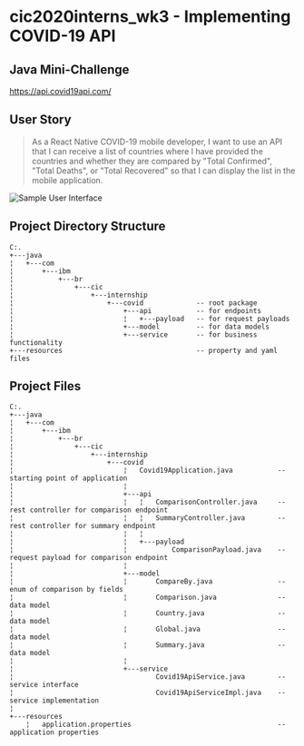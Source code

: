 # cic2020interns_wk3 - Implementing COVID-19 API
## Java Mini-Challenge
https://api.covid19api.com/

## User Story
 
 > As a React Native COVID-19 mobile developer, I want to use an API that I can receive a list of countries where I have provided the countries and whether they are compared by "Total Confirmed", "Total Deaths", or "Total Recovered" so that I can display the list in the mobile application.

![Sample User Interface](https://media.github.ibm.com/user/203313/files/d7373800-bb66-11ea-971c-46ae01b014a3)

## Project Directory Structure 
```
C:.
+---java
¦   +---com
¦       +---ibm
¦           +---br
¦               +---cic
¦                   +---internship
¦                       +---covid             -- root package
¦                           +---api           -- for endpoints  
¦                           ¦   +---payload   -- for request payloads
¦                           +---model         -- for data models
¦                           +---service       -- for business functionality
+---resources                                 -- property and yaml files
```

## Project Files
```
C:.
+---java
¦   +---com
¦       +---ibm
¦           +---br
¦               +---cic
¦                   +---internship
¦                       +---covid
¦                           ¦   Covid19Application.java           -- starting point of application
¦                           ¦
¦                           +---api
¦                           ¦   ¦   ComparisonController.java     -- rest controller for comparison endpoint
¦                           ¦   ¦   SummaryController.java        -- rest controller for summary endpoint
¦                           ¦   ¦
¦                           ¦   +---payload
¦                           ¦           ComparisonPayload.java    -- request payload for comparison endpoint
¦                           ¦
¦                           +---model
¦                           ¦       CompareBy.java                -- enum of comparison by fields
¦                           ¦       Comparison.java               -- data model
¦                           ¦       Country.java                  -- data model
¦                           ¦       Global.java                   -- data model
¦                           ¦       Summary.java                  -- data model
¦                           ¦
¦                           +---service
¦                                   Covid19ApiService.java        -- service interface
¦                                   Covid19ApiServiceImpl.java    -- service implementation
¦
+---resources
    ¦   application.properties                                    -- application properties
```
